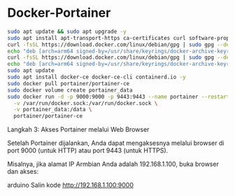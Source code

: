 # Docker-Portainer
``` bash
sudo apt update && sudo apt upgrade -y
sudo apt install apt-transport-https ca-certificates curl software-properties-common -y
curl -fsSL https://download.docker.com/linux/debian/gpg | sudo gpg --dearmor -o /usr/share/keyrings/docker-archive-keyring.gpg
echo "deb [arch=arm64 signed-by=/usr/share/keyrings/docker-archive-keyring.gpg] https://download.docker.com/linux/debian $(lsb_release -cs) stable" | sudo tee /etc/apt/sources.list.d/docker.list > /dev/null
curl -fsSL https://download.docker.com/linux/debian/gpg | sudo gpg --dearmor -o /usr/share/keyrings/docker-archive-keyring.gpg
echo "deb [arch=arm64 signed-by=/usr/share/keyrings/docker-archive-keyring.gpg] https://download.docker.com/linux/debian $(lsb_release -cs) stable" | sudo tee /etc/apt/sources.list.d/docker.list > /dev/null
sudo apt update
sudo apt install docker-ce docker-ce-cli containerd.io -y
sudo docker pull portainer/portainer-ce
sudo docker volume create portainer_data
sudo docker run -d -p 9000:9000 -p 9443:9443 --name portainer --restart always \
  -v /var/run/docker.sock:/var/run/docker.sock \
  -v portainer_data:/data \
  portainer/portainer-ce
```
<p>Langkah 3: Akses Portainer melalui Web Browser<br>
<p></p>Setelah Portainer dijalankan, Anda dapat mengaksesnya melalui browser di port 9000 (untuk HTTP) atau port 9443 (untuk HTTPS).<br> 
<p>Misalnya, jika alamat IP Armbian Anda adalah 192.168.1.100, buka browser dan akses:</p>

arduino
Salin kode
http://192.168.1.100:9000
